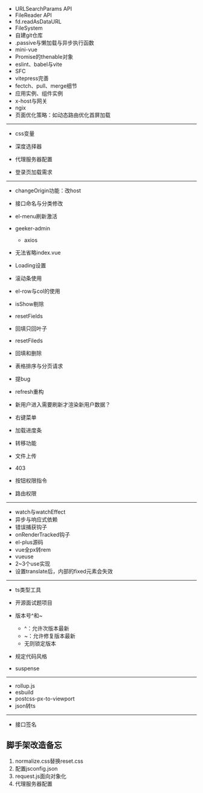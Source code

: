 - URLSearchParams API
- FileReader API 
- fd.readAsDataURL
- FileSystem
- 自建git仓库
- .passive与懒加载与异步执行函数
- mini-vue
- Promise的thenable对象
- eslint、babel与vite
- SFC
- vitepress完善
- fectch、pull、merge细节
- 应用实例、组件实例
- x-host与网关
- ngix
- 页面优化策略：如动态路由优化首屏加载

---

- css变量
- 深度选择器
- 代理服务器配置

- 登录页加载需求

---

- changeOrigin功能：改host
- 接口命名与分类修改
- el-menu刷新激活
- geeker-admin
  - axios
- 无法省略index.vue
- Loading设置
- 滚动条使用
- el-row与col的使用
- isShow剔除
- resetFields
- 回填只回叶子
- resetFileds
- 回填和删除
- 表格排序与分页请求
- 提bug
- refresh重构



- 新用户进入需要刷新才渲染新用户数据？
- 右键菜单
- 加载进度条
- 转移功能
- 文件上传



- 403
- 按钮权限指令
- 路由权限

---

- watch与watchEffect
- 异步与响应式依赖
- 错误捕获钩子
- onRenderTracked钩子
- el-plus源码
- vue全px转rem
- vueuse
- 2~3个use实现
- 设置translate后，内部的fixed元素会失效

---

- ts类型工具
- 开源面试题项目
- 版本号^和~
  - ^：允许次版本最新
  - ~：允许修复版本最新
  - 无则锁定版本

- 规定代码风格

- suspense

---

- rollup.js
- esbuild
- postcss-px-to-viewport
- json转ts

---

- 接口签名




## 脚手架改造备忘

1. normalize.css替换reset.css
2. 配置jsconfig.json
3. request.js面向对象化
4. 代理服务器配置
